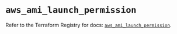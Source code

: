 # `aws_ami_launch_permission`

Refer to the Terraform Registry for docs: [`aws_ami_launch_permission`](https://registry.terraform.io/providers/hashicorp/aws/5.52.0/docs/resources/ami_launch_permission).
